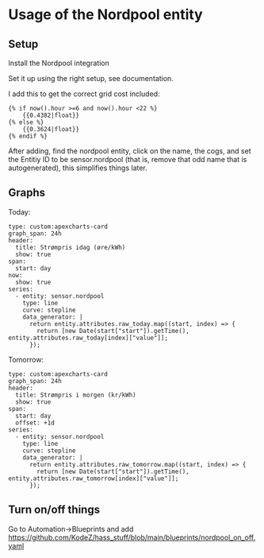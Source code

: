 # Usage of the Nordpool entity

## Setup

Install the Nordpool integration

Set it up using the right setup, see documentation.

I add this to get the correct grid cost included:
```
{% if now().hour >=6 and now().hour <22 %}
    {{0.4382|float}}
{% else %}
    {{0.3624|float}}
{% endif %}
```

After adding, find the nordpool entity, click on the name, the cogs, and set the Entitiy ID to be sensor.nordpool (that is, remove that odd name that is autogenerated), this simplifies things later.

## Graphs


Today:
```
type: custom:apexcharts-card
graph_span: 24h
header:
  title: Strømpris idag (øre/kWh)
  show: true
span:
  start: day
now:
  show: true
series:
  - entity: sensor.nordpool
    type: line
    curve: stepline
    data_generator: |
      return entity.attributes.raw_today.map((start, index) => {
        return [new Date(start["start"]).getTime(), entity.attributes.raw_today[index]["value"]];
      });
```

Tomorrow:
```
type: custom:apexcharts-card
graph_span: 24h
header:
  title: Strømpris i morgen (kr/kWh)
  show: true
span:
  start: day
  offset: +1d
series:
  - entity: sensor.nordpool
    type: line
    curve: stepline
    data_generator: |
      return entity.attributes.raw_tomorrow.map((start, index) => {
        return [new Date(start["start"]).getTime(), entity.attributes.raw_tomorrow[index]["value"]];
      });
```

## Turn on/off things

Go to Automation->Blueprints and add https://github.com/KodeZ/hass_stuff/blob/main/blueprints/nordpool_on_off.yaml


